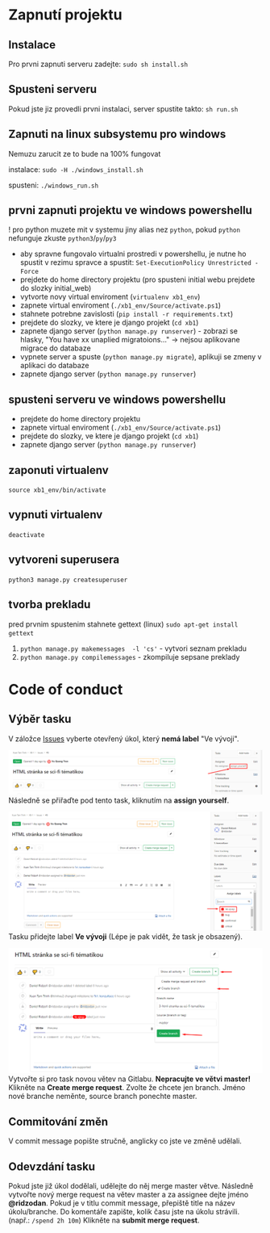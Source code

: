 Zapnutí projektu
================


Instalace
---------
Pro prvni zapnuti serveru zadejte: `sudo sh install.sh`


Spusteni serveru
----------------
Pokud jste jiz provedli prvni instalaci, server spustite takto: `sh run.sh`


Zapnuti na linux subsystemu pro windows
---------------------------------------
Nemuzu zarucit ze to bude na 100% fungovat

instalace: `sudo -H ./windows_install.sh`

spusteni: `./windows_run.sh`


prvni zapnuti projektu ve windows powershellu
---------------------------------------------
! pro python muzete mit v systemu jiny alias nez `python`, pokud `python` nefunguje zkuste `python3`/`py`/`py3`

* aby spravne fungovalo virtualni prostredi v powershellu, je nutne ho spustit v rezimu spravce a spustit: `Set-ExecutionPolicy Unrestricted -Force`
* prejdete do home directory projektu (pro spusteni initial webu prejdete do slozky initial_web)
* vytvorte novy virtual enviroment (`virtualenv xb1_env`)
* zapnete virtual enviroment (`./xb1_env/Source/activate.ps1`)
* stahnete potrebne zavislosti (`pip install -r requirements.txt`)
* prejdete do slozky, ve ktere je django projekt (`cd xb1`)
* zapnete django server (`python manage.py runserver`) - zobrazi se hlasky, "You have xx unaplied migratoions..." -> nejsou aplikovane migrace do databaze
* vypnete server a spuste (`python manage.py migrate`), aplikuji se zmeny v aplikaci do databaze
* zapnete django server (`python manage.py runserver`)


spusteni serveru ve windows powershellu
---------------------------------------
* prejdete do home directory projektu
* zapnete virtual enviroment (`./xb1_env/Source/activate.ps1`)
* prejdete do slozky, ve ktere je django projekt (`cd xb1`)
* zapnete django server (`python manage.py runserver`)


zaponuti virtualenv
-------------------
`source xb1_env/bin/activate`


vypnuti virtualenv
------------------
`deactivate`


vytvoreni superusera
--------------------
`python3 manage.py createsuperuser`

tvorba prekladu
---------------
pred prvnim spustenim stahnete gettext (linux) `sudo apt-get install gettext`
 1. `python manage.py makemessages  -l 'cs'` - vytvori seznam prekladu
 2. `python manage.py compilemessages` - zkompiluje sepsane preklady


Code of conduct
===============


Výběr tasku
-----------
V záložce [Issues](https://gitlab.fit.cvut.cz/trinhxu2/xb-1/issues) vyberte otevřený úkol, který **nemá label** "Ve vývoji".

![](images/assignEmployee.png)
Následně se přiřaďte pod tento task, kliknutím na **assign yourself**.

![](images/assignLabel.png)
Tasku přidejte label **Ve vývoji** (Lépe je pak vidět, že task je obsazený).

![](images/createBranch.png)
Vytvořte si pro task novou větev na Gitlabu. **Nepracujte ve větvi master!**
Klikněte na **Create merge request**.
Zvolte že chcete jen branch.
Jméno nové branche neměnte, source branch ponechte master. 


Commitování změn
----------------
V commit message popište stručně, anglicky co jste ve změně udělali.


Odevzdání tasku
---------------
Pokud jste již úkol dodělali, udělejte do něj merge master větve.
Následně vytvořte nový merge request na větev master a za assignee dejte jméno **@ridzodan**.
Pokud je v titlu commit message, přepiště title na název úkolu/branche.
Do komentáře zapište, kolik času jste na úkolu strávili. (např.: `/spend 2h 10m`)
Klikněte na **submit merge request**.